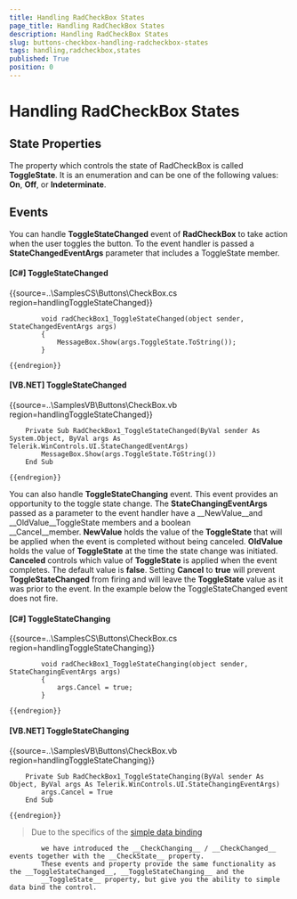 ```yaml
---
title: Handling RadCheckBox States
page_title: Handling RadCheckBox States
description: Handling RadCheckBox States
slug: buttons-checkbox-handling-radcheckbox-states
tags: handling,radcheckbox,states
published: True
position: 0
---
```


# Handling RadCheckBox States



## State Properties

The property which controls the state of RadCheckBox is called __ToggleState__. It is an enumeration and can be one of the following values: __On__, __Off__, or __Indeterminate__. 
        

## Events

You can handle __ToggleStateChanged__ event of __RadCheckBox__ to take action when the user toggles the button. To the event handler is passed a __StateChangedEventArgs__ parameter that includes a ToggleState member.
        

#### __[C#] ToggleStateChanged__

{{source=..\SamplesCS\Buttons\CheckBox.cs region=handlingToggleStateChanged}}
	
	        void radCheckBox1_ToggleStateChanged(object sender, StateChangedEventArgs args)
	        {
	            MessageBox.Show(args.ToggleState.ToString());
	        }
	
	{{endregion}}



#### __[VB.NET] ToggleStateChanged__

{{source=..\SamplesVB\Buttons\CheckBox.vb region=handlingToggleStateChanged}}
	
	    Private Sub RadCheckBox1_ToggleStateChanged(ByVal sender As System.Object, ByVal args As Telerik.WinControls.UI.StateChangedEventArgs)
	        MessageBox.Show(args.ToggleState.ToString())
	    End Sub
	
	{{endregion}}



You can also handle __ToggleStateChanging__ event. This event provides an opportunity to
          the toggle state change. The __StateChangingEventArgs__ passed as a parameter to the event handler have a __NewValue__and __OldValue__ToggleState members and a boolean __Cancel__member. __NewValue__ holds the value of the __ToggleState__ that will be applied when the event is completed without being canceled. __OldValue__ holds the value of __ToggleState__ at the time the state change was initiated. __Canceled__ controls which value of __ToggleState__ is applied when the event completes. The default value is __false__. Setting __Cancel__ to __true__ will prevent __ToggleStateChanged__ from firing and will leave the __ToggleState__ value as it was prior to the event. In the example below the ToggleStateChanged event does not fire.
        

#### __[C#] ToggleStateChanging__

{{source=..\SamplesCS\Buttons\CheckBox.cs region=handlingToggleStateChanging}}
	
	        void radCheckBox1_ToggleStateChanging(object sender, StateChangingEventArgs args)
	        {
	            args.Cancel = true;
	        }
	
	{{endregion}}



#### __[VB.NET] ToggleStateChanging__

{{source=..\SamplesVB\Buttons\CheckBox.vb region=handlingToggleStateChanging}}
	
	    Private Sub RadCheckBox1_ToggleStateChanging(ByVal sender As Object, ByVal args As Telerik.WinControls.UI.StateChangingEventArgs)
	        args.Cancel = True
	    End Sub
	
	{{endregion}}



>Due to the specifics of the 
            [simple data binding](http://msdn.microsoft.com/en-us/library/system.windows.forms.binding(v=vs.110).aspx)

            we have introduced the __CheckChanging__ / __CheckChanged__ events together with the __CheckState__ property.
            These events and property provide the same functionality as the __ToggleStateChanged__, __ToggleStateChanging__ and the 
            __ToggleState__ property, but give you the ability to simple data bind the control.
          
